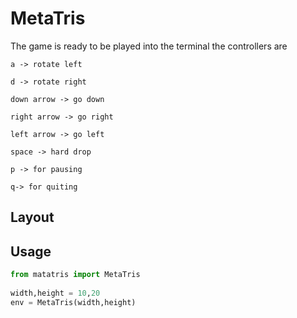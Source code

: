 # MetaTris
The game is ready to be played into the terminal
the controllers are
```
a -> rotate left

d -> rotate right 

down arrow -> go down

right arrow -> go right

left arrow -> go left

space -> hard drop

p -> for pausing 

q-> for quiting
```


## Layout


## Usage


```python
from matatris import MetaTris
 
width,height = 10,20
env = MetaTris(width,height)

```


```


